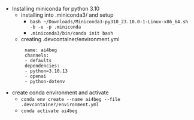- Installing miniconda for python 3.10
  - installing into .miniconda3/ and setup
    - `bash ~/Downloads/Miniconda3-py310_23.10.0-1-Linux-x86_64.sh -b -u -p .miniconda`
    - `.miniconda3/bin/conda init bash`
  - creating .devcontainer/environment.yml
```
        name: ai4beg
        channels:  
        - defaults
        dependencies:  
        - python=3.10.13  
        - openai  
        - python-dotenv
```
  - create conda environment and activate
     - `conda env create --name ai4beg --file .devcontainer/environment.yml`
     - `conda activate ai4beg`
  